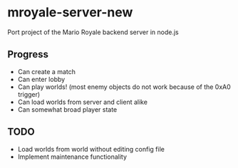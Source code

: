 # mroyale-server-new
Port project of the Mario Royale backend server in node.js
## Progress
- Can create a match
- Can enter lobby
- Can play worlds! (most enemy objects do not work because of the 0xA0 trigger)
- Can load worlds from server and client alike
- Can somewhat broad player state
## TODO
- Load worlds from world without editing config file
- Implement maintenance functionality
